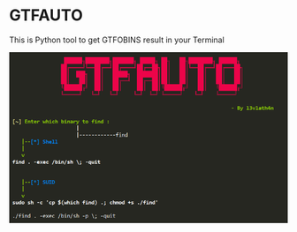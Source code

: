 # GTFAUTO
This is Python tool to get GTFOBINS result in your Terminal


![alt text](https://github.com/SatyenderYadav/GTFAUTO/blob/main/img/basics.PNG "Banner")
